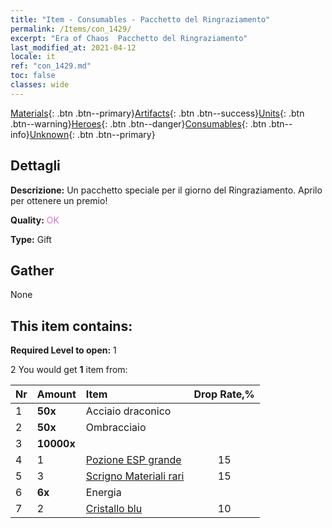 ```yaml
---
title: "Item - Consumables - Pacchetto del Ringraziamento"
permalink: /Items/con_1429/
excerpt: "Era of Chaos  Pacchetto del Ringraziamento"
last_modified_at: 2021-04-12
locale: it
ref: "con_1429.md"
toc: false
classes: wide
---
```

 [Materials](/it/Items/){: .btn .btn--primary}[Artifacts](/it/Items/Artifacts/){: .btn .btn--success}[Units](/it/Items/Units/){: .btn .btn--warning}[Heroes](/it/Items/Heroes/){: .btn .btn--danger}[Consumables](/it/Items/Consumables/){: .btn .btn--info}[Unknown](/it/Items/Unknown/){: .btn .btn--primary}

## Dettagli
 **Descrizione:** Un pacchetto speciale per il giorno del Ringraziamento. Aprilo per ottenere un premio!

 **Quality:** <span style="color: #DA70D6">OK</span>

 **Type:** Gift

## Gather

  None

## This item contains:

 **Required Level to open:** 1

 2 You would get **1** item  from:

  | Nr | Amount |     Item    | Drop Rate,% |
  |:---|:-------|:------------|:---------:|
  | 1 |  **50x** | Acciaio draconico |  | 5 | 
  | 2 |  **50x** | Ombracciaio |  | 10 | 
  | 3 |  **10000x** | <i class="fas fa-coins"/> |  | 25 | 
  | 4 | 1 | [Pozione ESP grande](/it/Items/con_702/) | 15 | 
  | 5 | 3 | [Scrigno Materiali rari](/it/Items/con_757/) | 15 | 
  | 6 |  **6x** | Energia |  | 20 | 
  | 7 | 2 | [Cristallo blu](/it/Items/con_716/) | 10 | 
